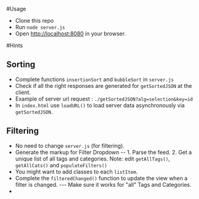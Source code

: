 #Usage

* Clone this repo
* Run  ``` node server.js ```
* Open [http://localhost:8080](http://localhost:8080) in your browser.


#Hints

## Sorting

* Complete functions ```insertionSort``` and ```bubbleSort``` in ```server.js```
* Check if all the right responses are generated for ```getSortedJSON``` at the client.
* Example of server url request : ```./getSortedJSON?alg=selection&key=id```
* In ```index.html``` use ```loadURL()``` to load server data asynchronously via ```getSortedJSON```.


## Filtering

* No need to change ```server.js``` (for filtering).
* Generate the markup for Filter Dropdown -- 1. Parse the feed. 2. Get a unique list of all tags and categories. Note: edit ```getAllTags()```, ```getAllCats()``` and ```populateFilters()```
* You might want to add classes to each ```listItem```.
* Complete the ```filteredChanged()``` function to update the view when a filter is changed. --- Make sure it works for "all" Tags and Categories.
* 
